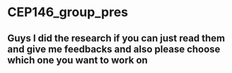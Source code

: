 # CEP146_group_pres
## Guys I did the research if you can just read them and give me feedbacks and also please choose which one you want to work on
